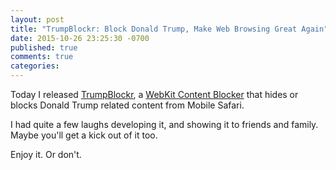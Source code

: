 ```yaml
---
layout: post
title: "TrumpBlockr: Block Donald Trump, Make Web Browsing Great Again"
date: 2015-10-26 23:25:30 -0700
published: true
comments: true
categories: 
---
```


Today I released [TrumpBlockr][1], a [WebKit Content Blocker][2] that hides or blocks Donald Trump related content from Mobile Safari.

I had quite a few laughs developing it, and showing it to friends and family. Maybe you'll get a kick out of it too.

Enjoy it. Or don't.

[1]: https://appsto.re/us/bpqB-.i
[2]: https://www.webkit.org/blog/3476/content-blockers-first-look/
